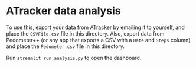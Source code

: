 # ATracker data analysis

To use this, export your data from ATracker by emailing it to yourself, and place the `CSVFile.csv` file in this directory. Also, export data from Pedometer++ (or any app that exports a CSV with a `Date` and `Steps` column) and place the `Pedometer.csv` file in this directory.

Run `streamlit run analysis.py` to open the dashboard.